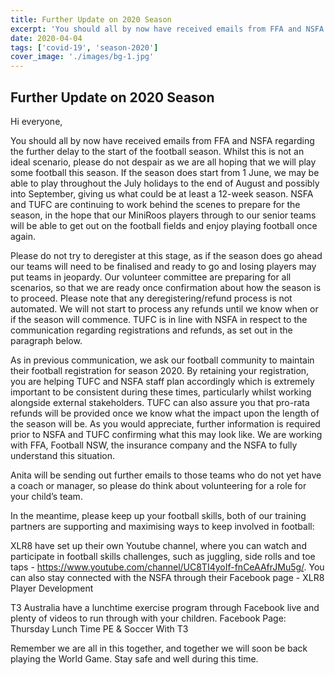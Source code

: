 ```yaml
---
title: Further Update on 2020 Season
excerpt: 'You should all by now have received emails from FFA and NSFA regarding the further delay to the start of the football season'
date: 2020-04-04
tags: ['covid-19', 'season-2020']
cover_image: './images/bg-1.jpg'
---
```


## Further Update on 2020 Season

Hi everyone,

You should all by now have received emails from FFA and NSFA regarding the further delay to the start of the football season. Whilst this is not an ideal scenario, please do not despair as we are all hoping that we will play some football this season. If the season does start from 1 June, we may be able to play throughout the July holidays to the end of August and possibly into September, giving us what could be at least a 12-week season. NSFA and TUFC are continuing to work behind the scenes to prepare for the season, in the hope that our MiniRoos players through to our senior teams will be able to get out on the football fields and enjoy playing football once again.

Please do not try to deregister at this stage, as if the season does go ahead our teams will need to be finalised and ready to go and losing players may put teams in jeopardy. Our volunteer committee are preparing for all scenarios, so that we are ready once confirmation about how the season is to proceed. Please note that any deregistering/refund process is not automated. We will not start to process any refunds until we know when or if the season will commence. TUFC is in line with NSFA in respect to the communication regarding registrations and refunds, as set out in the paragraph below.

As in previous communication, we ask our football community to maintain their football registration for season 2020. By retaining your registration, you are helping TUFC and NSFA staff plan accordingly which is extremely important to be consistent during these times, particularly whilst working alongside external stakeholders. TUFC can also assure you that pro-rata refunds will be provided once we know what the impact upon the length of the season will be. As you would appreciate, further information is required prior to NSFA and TUFC confirming what this may look like. We are working with FFA, Football NSW, the insurance company and the NSFA to fully understand this situation.

Anita will be sending out further emails to those teams who do not yet have a coach or manager, so please do think about volunteering for a role for your child’s team.

In the meantime, please keep up your football skills, both of our training partners are supporting and maximising ways to keep involved in football:

XLR8 have set up their own Youtube channel, where you can watch and participate in football skills challenges, such as juggling, side rolls and toe taps - https://www.youtube.com/channel/UC8TI4yoIf-fnCeAAfrJMu5g/. You can also stay connected with the NSFA through their Facebook page - XLR8 Player Development

T3 Australia have a lunchtime exercise program through Facebook live and plenty of videos to run through with your children. Facebook Page: Thursday Lunch Time PE & Soccer With T3

Remember we are all in this together, and together we will soon be back playing the World Game. Stay safe and well during this time.
